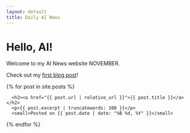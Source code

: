 ```yaml
---
layout: default
title: Daily AI News
---
```


# Hello, AI!

Welcome to my AI News website NOVEMBER.

Check out my [first blog post](./_posts/2024-09-29-and-so-it-begins.md)!


  {% for post in site.posts %}
    
      <h2><a href="{{ post.url | relative_url }}">{{ post.title }}</a></h2>
      <p>{{ post.excerpt | truncatewords: 100 }}</p>
      <small>Posted on {{ post.date | date: "%B %d, %Y" }}</small>
    
  {% endfor %}
